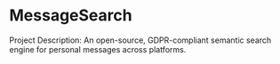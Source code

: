 # MessageSearch

Project Description:
An open-source, GDPR-compliant semantic search engine for personal messages across platforms.
